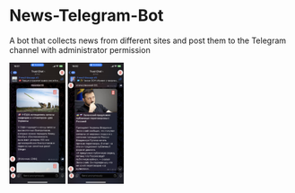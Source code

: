 # News-Telegram-Bot
A bot that collects news from different sites and post them to the Telegram channel with administrator permission

<img src='IMG_8611.PNG' width="100"> <img src='IMG_8612.PNG' width="100">

